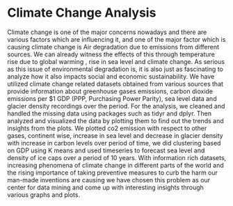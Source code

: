 # Climate Change Analysis
Climate change is one of the major concerns nowadays and there are various factors which are influencing it, and one of the major factor which is causing climate change is Air degradation due to emissions from different sources. We can already witness the effects of this through temperature rise due to global warming , rise in sea level and climate change. As serious as this issue of environmental degradation is, it is also just as fascinating to analyze how it also impacts social and economic sustainability.   We have utilized climate change related datasets obtained from various sources that provide information about greenhouse gases emissions, carbon dioxide emissions per $1 GDP (PPP, Purchasing Power Parity), sea level data and glacier density recordings over the period.  For the analysis, we cleaned and handled the missing data using packages such as tidyr and dplyr. Then analyzed and visualized the data by plotting them to find out the trends and insights from the plots. We plotted co2 emission with respect to other gases, continent wise, increase in sea level  and decrease in glacier density with increase in carbon levels over period of time, we did clustering based on GDP using K means and used timeseries to forecast sea level and density of ice caps over a period of 10 years. With information rich datasets, increasing phenomena of climate change in different parts of the world and the rising importance of taking preventive measures to curb the harm our man-made inventions are causing we have chosen this problem as our center for data mining and come up with interesting insights through various graphs and plots. 
